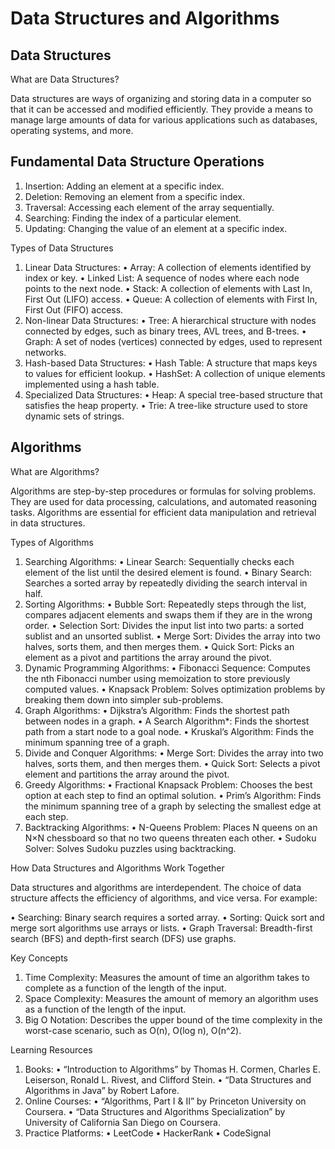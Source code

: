 # Data Structures and Algorithms

## Data Structures

What are Data Structures?

Data structures are ways of organizing and storing data in a computer so that it can be accessed and modified efficiently. They provide a means to manage large amounts of data for various applications such as databases, operating systems, and more.

## Fundamental Data Structure Operations

 1. Insertion: Adding an element at a specific index.
 2. Deletion: Removing an element from a specific index.
 3. Traversal: Accessing each element of the array sequentially.
 4. Searching: Finding the index of a particular element.
 5. Updating: Changing the value of an element at a specific index.

Types of Data Structures

 1. Linear Data Structures:
 • Array: A collection of elements identified by index or key.
 • Linked List: A sequence of nodes where each node points to the next node.
 • Stack: A collection of elements with Last In, First Out (LIFO) access.
 • Queue: A collection of elements with First In, First Out (FIFO) access.
 2. Non-linear Data Structures:
 • Tree: A hierarchical structure with nodes connected by edges, such as binary trees, AVL trees, and B-trees.
 • Graph: A set of nodes (vertices) connected by edges, used to represent networks.
 3. Hash-based Data Structures:
 • Hash Table: A structure that maps keys to values for efficient lookup.
 • HashSet: A collection of unique elements implemented using a hash table.
 4. Specialized Data Structures:
 • Heap: A special tree-based structure that satisfies the heap property.
 • Trie: A tree-like structure used to store dynamic sets of strings.

## Algorithms

What are Algorithms?

Algorithms are step-by-step procedures or formulas for solving problems. They are used for data processing, calculations, and automated reasoning tasks. Algorithms are essential for efficient data manipulation and retrieval in data structures.

Types of Algorithms

 1. Searching Algorithms:
     • Linear Search: Sequentially checks each element of the list until the desired element is found.
     • Binary Search: Searches a sorted array by repeatedly dividing the search interval in half.
 2. Sorting Algorithms:
     • Bubble Sort: Repeatedly steps through the list, compares adjacent elements and swaps them if they are in the wrong order.
     • Selection Sort: Divides the input list into two parts: a sorted sublist and an unsorted sublist.
     • Merge Sort: Divides the array into two halves, sorts them, and then merges them.
     • Quick Sort: Picks an element as a pivot and partitions the array around the pivot.
 3. Dynamic Programming Algorithms:
     • Fibonacci Sequence: Computes the nth Fibonacci number using memoization to store previously computed values.
     • Knapsack Problem: Solves optimization problems by breaking them down into simpler sub-problems.
 4. Graph Algorithms:
     • Dijkstra’s Algorithm: Finds the shortest path between nodes in a graph.
     • A Search Algorithm*: Finds the shortest path from a start node to a goal node.
     • Kruskal’s Algorithm: Finds the minimum spanning tree of a graph.
 5. Divide and Conquer Algorithms:
     • Merge Sort: Divides the array into two halves, sorts them, and then merges them.
     • Quick Sort: Selects a pivot element and partitions the array around the pivot.
 6. Greedy Algorithms:
     • Fractional Knapsack Problem: Chooses the best option at each step to find an optimal solution.
     • Prim’s Algorithm: Finds the minimum spanning tree of a graph by selecting the smallest edge at each step.
 7. Backtracking Algorithms:
     • N-Queens Problem: Places N queens on an N×N chessboard so that no two queens threaten each other.
     • Sudoku Solver: Solves Sudoku puzzles using backtracking.

How Data Structures and Algorithms Work Together

Data structures and algorithms are interdependent. The choice of data structure affects the efficiency of algorithms, and vice versa. For example:

 • Searching: Binary search requires a sorted array.
 • Sorting: Quick sort and merge sort algorithms use arrays or lists.
 • Graph Traversal: Breadth-first search (BFS) and depth-first search (DFS) use graphs.

Key Concepts

 1. Time Complexity: Measures the amount of time an algorithm takes to complete as a function of the length of the input.
 2. Space Complexity: Measures the amount of memory an algorithm uses as a function of the length of the input.
 3. Big O Notation: Describes the upper bound of the time complexity in the worst-case scenario, such as O(n), O(log n), O(n^2).

Learning Resources

 1. Books:
     • “Introduction to Algorithms” by Thomas H. Cormen, Charles E. Leiserson, Ronald L. Rivest, and Clifford Stein.
     • “Data Structures and Algorithms in Java” by Robert Lafore.
 2. Online Courses:
     • “Algorithms, Part I & II” by Princeton University on Coursera.
     • “Data Structures and Algorithms Specialization” by University of California San Diego on Coursera.
 3. Practice Platforms:
     • LeetCode
     • HackerRank
     • CodeSignal
